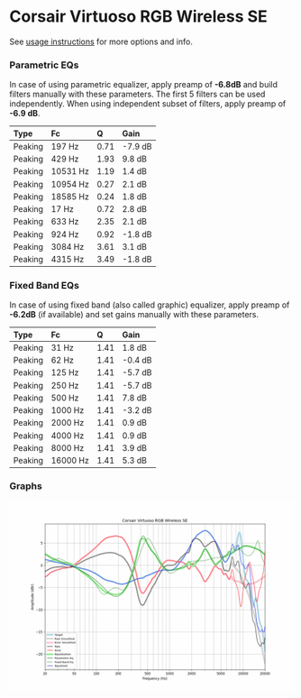 # Corsair Virtuoso RGB Wireless SE
See [usage instructions](https://github.com/jaakkopasanen/AutoEq#usage) for more options and info.

### Parametric EQs
In case of using parametric equalizer, apply preamp of **-6.8dB** and build filters manually
with these parameters. The first 5 filters can be used independently.
When using independent subset of filters, apply preamp of **-6.9 dB**.

| Type    | Fc       |    Q | Gain    |
|:--------|:---------|:-----|:--------|
| Peaking | 197 Hz   | 0.71 | -7.9 dB |
| Peaking | 429 Hz   | 1.93 | 9.8 dB  |
| Peaking | 10531 Hz | 1.19 | 1.4 dB  |
| Peaking | 10954 Hz | 0.27 | 2.1 dB  |
| Peaking | 18585 Hz | 0.24 | 1.8 dB  |
| Peaking | 17 Hz    | 0.72 | 2.8 dB  |
| Peaking | 633 Hz   | 2.35 | 2.1 dB  |
| Peaking | 924 Hz   | 0.92 | -1.8 dB |
| Peaking | 3084 Hz  | 3.61 | 3.1 dB  |
| Peaking | 4315 Hz  | 3.49 | -1.8 dB |

### Fixed Band EQs
In case of using fixed band (also called graphic) equalizer, apply preamp of **-6.2dB**
(if available) and set gains manually with these parameters.

| Type    | Fc       |    Q | Gain    |
|:--------|:---------|:-----|:--------|
| Peaking | 31 Hz    | 1.41 | 1.8 dB  |
| Peaking | 62 Hz    | 1.41 | -0.4 dB |
| Peaking | 125 Hz   | 1.41 | -5.7 dB |
| Peaking | 250 Hz   | 1.41 | -5.7 dB |
| Peaking | 500 Hz   | 1.41 | 7.8 dB  |
| Peaking | 1000 Hz  | 1.41 | -3.2 dB |
| Peaking | 2000 Hz  | 1.41 | 0.9 dB  |
| Peaking | 4000 Hz  | 1.41 | 0.9 dB  |
| Peaking | 8000 Hz  | 1.41 | 3.9 dB  |
| Peaking | 16000 Hz | 1.41 | 5.3 dB  |

### Graphs
![](./Corsair%20Virtuoso%20RGB%20Wireless%20SE.png)